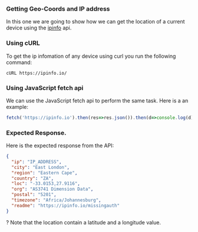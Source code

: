 ### Getting Geo-Coords and IP address

In this one we are going to show how we can get the location of a current device using the [ipinfo](https://ipinfo.io/) api.

### Using cURL

To get the ip infomation of any device using curl you run the following command:

```shell
cURL https://ipinfo.io/
```

### Using JavaScript fetch api

We can use the JavaScript fetch api to perform the same task. Here is a an example:

```JavaScript
fetch('https://ipinfo.io').then(res=>res.json()).then(d=>console.log(d)).catch(e=>console.error(e))
```

### Expected Response.

Here is the expected response from the API:

```json
{
  "ip": "IP_ADDRESS",
  "city": "East London",
  "region": "Eastern Cape",
  "country": "ZA",
  "loc": "-33.0153,27.9116",
  "org": "AS3741 Dimension Data",
  "postal": "5201",
  "timezone": "Africa/Johannesburg",
  "readme": "https://ipinfo.io/missingauth"
}
```

? Note that the location contain a latitude and a longitude value.
